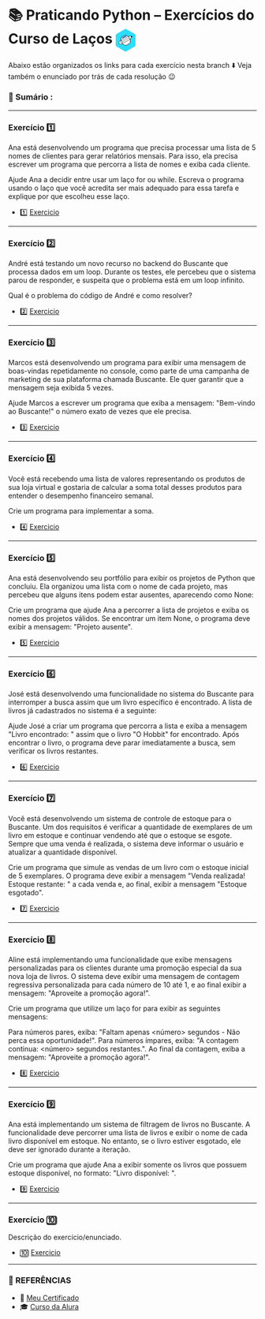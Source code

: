 # 📚 Praticando Python – Exercícios do Curso de Laços  <img src="https://github.com/RgoSL/Curso-Python-Alura/blob/main/Logo%20do%20Curso.png" alt="Praticando Python Logo" align = "center" width=40px /><br>

Abaixo estão organizados os links para cada exercício nesta branch ⬇️ Veja também o enunciado por trás de cada resolução 😉


<!-- ÍNDICE DOS EXERCÍCIOS ⬇️ -->
### 📇 Sumário :
<hr>

### Exercício 1️⃣ 
Ana está desenvolvendo um programa que precisa processar uma lista de 5 nomes de clientes para gerar relatórios mensais. Para isso, ela precisa escrever um programa que percorra a lista de nomes e exiba cada cliente.

Ajude Ana a decidir entre usar um laço for ou while. Escreva o programa usando o laço que você acredita ser mais adequado para essa tarefa e explique por que escolheu esse laço.
- 1️⃣ [Exercicio](https://github.com/RgoSL/Curso-Python-Alura/blob/Laços/escolhaLoop.py) <!-- ⬅️ LINK PARA OS RESPECTIVOS EXERCÍCIOS -->
<hr>

 ### Exercício 2️⃣
André está testando um novo recurso no backend do Buscante que processa dados em um loop. Durante os testes, ele percebeu que o sistema parou de responder, e suspeita que o problema está em um loop infinito.

Qual é o problema do código de André e como resolver?
- 2️⃣ [Exercicio](https://github.com/RgoSL/Curso-Python-Alura/blob/Laços/loopInfinito.py) <!-- ⬅️ LINK PARA OS RESPECTIVOS EXERCÍCIOS -->
<hr>

### Exercício 3️⃣
Marcos está desenvolvendo um programa para exibir uma mensagem de boas-vindas repetidamente no console, como parte de uma campanha de marketing de sua plataforma chamada Buscante. Ele quer garantir que a mensagem seja exibida 5 vezes.

Ajude Marcos a escrever um programa que exiba a mensagem: "Bem-vindo ao Buscante!" o número exato de vezes que ele precisa.
- 3️⃣ [Exercicio](https://github.com/RgoSL/Curso-Python-Alura/blob/Laços/repetirMsg.py) <!-- ⬅️ LINK PARA OS RESPECTIVOS EXERCÍCIOS -->
<hr>

 ### Exercício 4️⃣
Você está recebendo uma lista de valores representando os produtos de sua loja virtual e gostaria de calcular a soma total desses produtos para entender o desempenho financeiro semanal.

Crie um programa para implementar a soma.
- 4️⃣ [Exercicio](https://github.com/RgoSL/Curso-Python-Alura/blob/Laços/somaNumeros.py) <!-- ⬅️ LINK PARA OS RESPECTIVOS EXERCÍCIOS -->
<hr>

 ### Exercício 5️⃣
Ana está desenvolvendo seu portfólio para exibir os projetos de Python que concluiu. Ela organizou uma lista com o nome de cada projeto, mas percebeu que alguns itens podem estar ausentes, aparecendo como None:

Crie um programa que ajude Ana a percorrer a lista de projetos e exiba os nomes dos projetos válidos. Se encontrar um item None, o programa deve exibir a mensagem: "Projeto ausente".
- 5️⃣ [Exercicio](https://github.com/RgoSL/Curso-Python-Alura/blob/Laços/organizandoPort.py) <!-- ⬅️ LINK PARA OS RESPECTIVOS EXERCÍCIOS -->
<hr>

### Exercício 6️⃣
José está desenvolvendo uma funcionalidade no sistema do Buscante para interromper a busca assim que um livro específico é encontrado. A lista de livros já cadastrados no sistema é a seguinte:

Ajude José a criar um programa que percorra a lista e exiba a mensagem "Livro encontrado: <nome do livro>" assim que o livro "O Hobbit" for encontrado. Após encontrar o livro, o programa deve parar imediatamente a busca, sem verificar os livros restantes.
- 6️⃣ [Exercicio](https://github.com/RgoSL/Curso-Python-Alura/blob/Laços/usandoBreak.py) <!-- ⬅️ LINK PARA OS RESPECTIVOS EXERCÍCIOS -->
<hr>

### Exercício 7️⃣
Você está desenvolvendo um sistema de controle de estoque para o Buscante. Um dos requisitos é verificar a quantidade de exemplares de um livro em estoque e continuar vendendo até que o estoque se esgote. Sempre que uma venda é realizada, o sistema deve informar o usuário e atualizar a quantidade disponível.

Crie um programa que simule as vendas de um livro com o estoque inicial de 5 exemplares. O programa deve exibir a mensagem "Venda realizada! Estoque restante: <quantidade>" a cada venda e, ao final, exibir a mensagem "Estoque esgotado".
- 7️⃣ [Exercicio](https://github.com/RgoSL/Curso-Python-Alura/blob/Laços/controleEstoque.py) <!-- ⬅️ LINK PARA OS RESPECTIVOS EXERCÍCIOS -->
<hr>

### Exercício 8️⃣ 
Aline está implementando uma funcionalidade que exibe mensagens personalizadas para os clientes durante uma promoção especial da sua nova loja de livros. O sistema deve exibir uma mensagem de contagem regressiva personalizada para cada número de 10 até 1, e ao final exibir a mensagem: "Aproveite a promoção agora!".

Crie um programa que utilize um laço for para exibir as seguintes mensagens:

Para números pares, exiba: "Faltam apenas <número> segundos - Não perca essa oportunidade!".
Para números ímpares, exiba: "A contagem continua: <número> segundos restantes.".
Ao final da contagem, exiba a mensagem: "Aproveite a promoção agora!".
- 8️⃣ [Exercicio](https://github.com/RgoSL/Curso-Python-Alura/blob/Laços/contagemRegressiva.py) <!-- ⬅️ LINK PARA OS RESPECTIVOS EXERCÍCIOS -->
<hr>

### Exercício 9️⃣
Ana está implementando um sistema de filtragem de livros no Buscante. A funcionalidade deve percorrer uma lista de livros e exibir o nome de cada livro disponível em estoque. No entanto, se o livro estiver esgotado, ele deve ser ignorado durante a iteração.

Crie um programa que ajude Ana a exibir somente os livros que possuem estoque disponível, no formato: "Livro disponível: ".
- 9️⃣ [Exercicio](https://github.com/RgoSL/Curso-Python-Alura/blob/Laços/filtroContinue.py) <!-- ⬅️ LINK PARA OS RESPECTIVOS EXERCÍCIOS -->
<hr>

### Exercício 🔟 
Descrição do exercício/enunciado.
- 🔟 [Exercicio](https://github.com/RgoSL/Curso-Python-Alura/blob/Laços/.py) <!-- ⬅️ LINK PARA OS RESPECTIVOS EXERCÍCIOS -->
<hr>

<!-- SESSÃO DE REFERÊNCIAS ⬇️ -->

### 📘 REFERÊNCIAS

- 📃 [Meu Certificado](https://github.com/RgoSL/Curso-Python-Alura/blob/Laços/Certificado%20Curso%20Praticando%20Python%20Laços%20-%20Alura.pdf)  
- 🎓 [Curso da Alura](https://www.alura.com.br/formacao-praticando-python)
  
